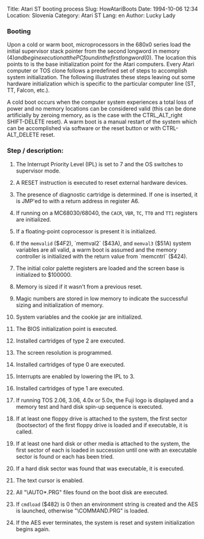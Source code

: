 Title: Atari ST booting process
Slug: HowAtariBoots
Date: 1994-10-06 12:34
Location: Slovenia
Category: Atari ST
Lang: en
Author: Lucky Lady

### Booting

Upon a cold or warm boot, microprocessors in the 680x0 series load the initial supervisor stack pointer from the second longword in memory ($4) and begin execution at the PC found in
the first longword ($0). The location this points to is the base initialization point for the Atari computers. Every Atari computer or TOS clone follows a predefined set of steps to accomplish system initialization. The following illustrates these steps leaving out some hardware initialization which is specific to the particular computer line (ST, TT, Falcon, etc.).

A cold boot occurs when the computer system experiences a total loss of power and no memory locations can be considered valid (this can be done artificially by zeroing memory, as is the case with the CTRL_ALT_right SHIFT-DELETE reset). A warm boot is a manual restart of the system which can be accomplished via software or the reset button or with CTRL-ALT_DELETE reset.

### Step / description:

1. The Interrupt Priority Level (IPL) is set to 7 and the OS switches to supervisor mode.

2. A RESET instruction is executed to reset external hardware devices.

3. The presence of diagnostic cartridge is determined. If one is inserted, it is JMP'ed to with a return address in register A6.

4. If running on a MC68030/68040, the `CACR`, `VBR`, `TC`, `TT0` and `TT1` registers are initialized.

5. If a floating-point coprocessor is present it is initialized.

6. If the `memvalid` ($4F2), `memval2` ($43A), and `memval3` ($51A) system variables are all valid, a warm boot is assumed and the memory controller is initialized with the return value from `memcntrl` ($424).

7. The initial color palette registers are loaded and the screen base is initialized to $100000.

8. Memory is sized if it wasn't from a previous reset.

9. Magic numbers are stored in low memory to indicate the successful sizing and initialization of memory.

10. System variables and the cookie jar are initialized.

11. The BIOS initialization point is executed.

12. Installed cartridges of type 2 are executed.

13. The screen resolution is programmed.

14. Installed cartridges of type 0 are executed.

15. Interrupts are enabled by lowering the IPL to 3.

16. Installed cartridges of type 1 are executed.

17. If running TOS 2.06, 3.06, 4.0x or 5.0x, the Fuji logo is displayed and a memory test and hard disk spin-up sequence is executed.

18. If at least one floppy drive is attached to the system, the first sector (bootsector) of the first floppy drive is loaded and if executable, it is called.

19. If at least one hard disk or other media is attached to the system, the first sector of each is loaded in succession until one with an executable sector is found or each has been tried.

20. If a hard disk sector was found that was executable, it is executed.

21. The text cursor is enabled.

22. All "\AUTO\*.PRG" files found on the boot disk are executed.

23. If `cmdload` ($482) is 0 then an environment string is created and the AES is launched, otherwise "\COMMAND.PRG" is loaded.

24. If the AES ever terminates, the system is reset and system initialization begins again.
